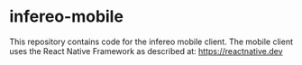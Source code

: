 # infereo-mobile

This repository contains code for the infereo mobile client. The mobile client uses the React Native Framework as described at: https://reactnative.dev
